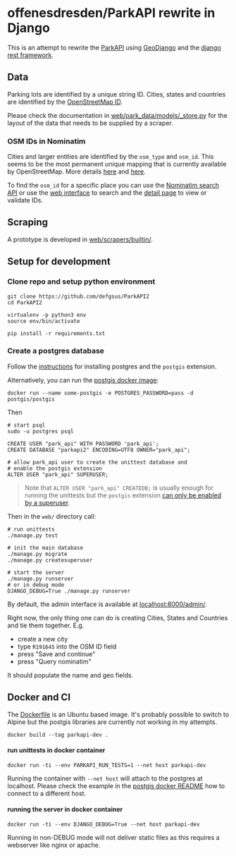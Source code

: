 # offenesdresden/ParkAPI rewrite in Django

This is an attempt to rewrite the [ParkAPI](https://github.com/offenesdresden/ParkAPI/)
using [GeoDjango](https://docs.djangoproject.com/en/3.2/ref/contrib/gis/) and
the [django rest framework](https://www.django-rest-framework.org/).

## Data 

Parking lots are identified by a unique string ID. Cities, states and countries 
are identified by the 
[OpenStreetMap ID](https://wiki.openstreetmap.org/wiki/Persistent_Place_Identifier#Element.27s_OSM_ID). 

Please check the documentation in 
[web/park_data/models/_store.py](web/park_data/models/_store.py) for the 
layout of the data that needs to be supplied by a scraper.


### OSM IDs in Nominatim

Cities and larger entities are identified by the `osm_type` and `osm_id`. This
seems to be the most permanent unique mapping that is currently available 
by OpenStreetMap. More details 
[here](https://nominatim.org/release-docs/develop/api/Output/#place_id-is-not-a-persistent-id) 
and 
[here](https://wiki.openstreetmap.org/wiki/Persistent_Place_Identifier).

To find the `osm_id` for a specific place you can use the 
[Nominatim search API](https://nominatim.org/release-docs/develop/api/Search/)
or use the [web interface](https://nominatim.openstreetmap.org/ui/search.html)
to search and the [detail page](https://nominatim.openstreetmap.org/ui/details.html)
to view or validate IDs.


## Scraping

A prototype is developed in [web/scrapers/builtin/](web/scrapers/builtin/).


## Setup for development

### Clone repo and setup python environment

```
git clone https://github.com/defgsus/ParkAPI2
cd ParkAPI2

virtualenv -p python3 env
source env/bin/activate

pip install -r requirements.txt
```

### Create a postgres database

Follow the 
[instructions](https://docs.djangoproject.com/en/3.2/ref/contrib/gis/install/postgis/) 
for installing postgres and the `postgis` extension.

Alternatively, you can run the 
[postgis docker image](https://github.com/postgis/docker-postgis):
```
docker run --name some-postgis -e POSTGRES_PASSWORD=pass -d postgis/postgis
```


Then 
```
# start psql
sudo -u postgres psql

CREATE USER "park_api" WITH PASSWORD 'park_api';
CREATE DATABASE "parkapi2" ENCODING=UTF8 OWNER="park_api";

# allow park_api user to create the unittest database and 
# enable the postgis extension  
ALTER USER "park_api" SUPERUSER;
```

> Note that `ALTER USER "park_api" CREATEDB;` is usually enough for 
> running the unittests but the `postgis` extension 
> [can only be enabled by a superuser](https://dba.stackexchange.com/questions/175319/postgresql-enabling-extensions-without-super-user/175469#175469).

Then in the `web/` directory call:

```
# run unittests
./manage.py test

# init the main database
./manage.py migrate
./manage.py createsuperuser

# start the server
./manage.py runserver
# or in debug mode
DJANGO_DEBUG=True ./manage.py runserver
```

By default, the admin interface is available at 
[localhost:8000/admin/](localhost:8000/admin/). 

Right now, the only thing one can do is creating Cities, States and Countries
and tie them together. E.g.

- create a new city
- type `R191645` into the OSM ID field
- press "Save and continue"
- press "Query nominatim"

It should populate the name and geo fields. 


## Docker and CI

The [Dockerfile](Dockerfile) is an Ubuntu based image. It's probably possible
to switch to Alpine but the postgis libraries are currently not working in 
my attempts.

```shell script
docker build --tag parkapi-dev .
```

#### run unittests in docker container

```shell script
docker run -ti --env PARKAPI_RUN_TESTS=1 --net host parkapi-dev
```

Running the container with `--net host` will attach to the postgres at localhost. Please
check the example in the [postgis docker README](https://github.com/postgis/docker-postgis)
how to connect to a different host. 

#### running the server in docker container

```shell script
docker run -ti --env DJANGO_DEBUG=True --net host parkapi-dev
```

Running in non-DEBUG mode will not deliver static files as this
requires a webserver like nginx or apache.
